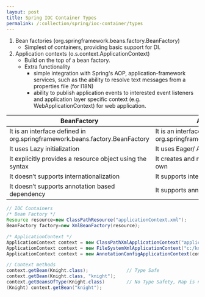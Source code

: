 ```yaml
---
layout: post
title: Spring IOC Container Types
permalink: /:collection/spring/ioc-container/types
---
```


1. Bean factories (org.springframework.beans.factory.BeanFactory)
    - Simplest of containers, providing basic support for DI. 
2. Application contexts  (o.s.context.ApplicationContext) 
    - Build on the top of a bean factory.
    - Extra functionality
      - simple integration with Spring's AOP, application-framework services, such as the ability to resolve text messages from a properties file (for I18N) 
      - ability to publish application events to interested event listeners and application layer specific context (e.g. WebApplicationContext) for web application. 

|BeanFactory|ApplicationContext|
|---|---|
|It is an interface defined in org.springframework.beans.factory.BeanFactory	|It is an interface defined in org.springframework.context.ApplicationContext|
|It uses Lazy initialization	|It uses Eager/ Aggressive initialization|
|It explicitly provides a resource object using the syntax	|It creates and manages resource objects on its own|
|It doesn’t supports internationalization	|It supports internationalization |
|It doesn’t supports annotation based dependency | It supports annotation based dependency|

```java
// IOC Containers
/* Bean Factory */
Resource resource=new ClassPathResource("applicationContext.xml");
BeanFactory factory=new XmlBeanFactory(resource);

/* ApplicationContext */
ApplicationContext context = new ClassPathXmlApplicationContext("applicationContext.xml");
ApplicationContext context = new FileSystemXmlApplicationContext("c:/knight.xml");
ApplicationContext context = new AnnotationConfigApplicationContext(com.KnightConfig.class);
```
```java
// Context methods
context.getBean(Knight.class);              // Type Safe
context.getBean(Knight.class, "knight");
context.getBeansOfType(Knight.class)        // No Type Safety, Map is not parameterized
(Knight) context.getBean("knight");
```